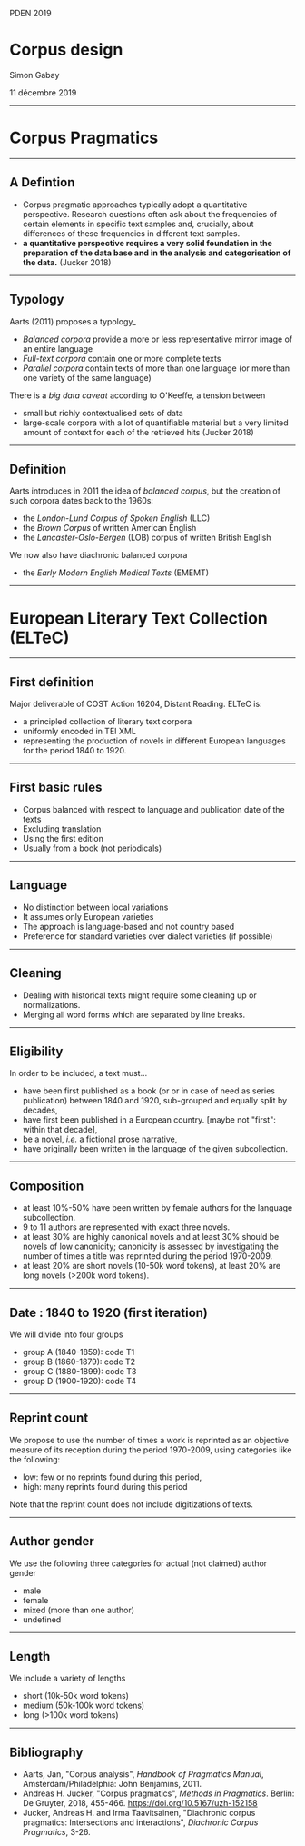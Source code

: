 PDEN 2019

# Corpus design

Simon Gabay

11 décembre 2019

---

# Corpus Pragmatics

---
## A Defintion

* Corpus pragmatic approaches typically adopt a quantitative perspective. Research questions often ask about the frequencies of certain elements in specific text samples and, crucially, about differences of these frequencies in different text samples.
* **a quantitative perspective requires a very solid foundation in the preparation of the data base and in the analysis and categorisation of the data.** (Jucker 2018)

--- 
## Typology
Aarts (2011) proposes a typology_
* _Balanced corpora_ provide a more or less representative mirror image of an entire language
* _Full-text corpora_ contain one or more complete texts
* _Parallel corpora_ contain texts of more than one language (or more than one variety of the same language)

There is a _big data caveat_ according to O'Keeffe, a tension between
* small but richly contextualised sets of data
* large-scale corpora with a lot of quantifiable material but a very limited amount of context for each of the retrieved hits (Jucker 2018)

---
## Definition

Aarts introduces in 2011 the idea of _balanced corpus_, but the creation of such corpora dates back to the 1960s:
* the _London-Lund Corpus of Spoken English_ (LLC)
* the _Brown Corpus_ of written American English
* the _Lancaster-Oslo-Bergen_ (LOB) corpus of written British English

We now also have diachronic balanced corpora
* the _Early Modern English Medical Texts_ (EMEMT)

---
# European Literary Text Collection (ELTeC)
---

## First definition
Major deliverable of COST Action 16204, Distant Reading.
ELTeC is:
* a principled collection of literary text corpora
* uniformly encoded in TEI XML
* representing the production of novels in different European languages for the period 1840 to 1920.

--- 
## First basic rules

* Corpus balanced with respect to language and publication date of the texts
* Excluding translation
* Using the first edition 
* Usually from a book (not periodicals)

---
## Language
* No distinction between local variations
* It assumes only European varieties
* The approach is language-based and not country based
* Preference for standard varieties over dialect varieties (if possible)

--- 
## Cleaning
* Dealing with historical texts might require some cleaning up or normalizations.
* Merging all word forms which are separated by line breaks.
---
## Eligibility
In order to be included, a text must...
* have been first published as a book (or or in case of need as series publication) between 1840 and 1920, sub-grouped and equally split by decades,
* have first been published in a European country. [maybe not "first": within that decade],
* be a novel, _i.e._ a fictional prose narrative,
* have originally been written in the language of the given subcollection.
---
## Composition
* at least 10%-50% have been written by female authors for the language subcollection.
* 9 to 11 authors are represented with exact three novels.
* at least 30% are highly canonical novels and at least 30% should be novels of low canonicity; canonicity is assessed by investigating the number of times a title was reprinted during the period 1970-2009.
* at least 20% are short novels (10-50k word tokens), at least 20% are long novels (>200k word tokens).

---
## Date : 1840 to 1920 (first iteration)
We will divide into four groups
* group A (1840-1859): code T1
* group B (1860-1879): code T2
* group C (1880-1899): code T3
* group D (1900-1920): code T4

---
## Reprint count
We propose to use the number of times a work is reprinted as an objective measure of its reception during the period 1970-2009, using categories like the following:
* low: few or no reprints found during this period,
* high: many reprints found during this period

Note that the reprint count does not include digitizations of texts.

---
## Author gender
We use the following three categories for actual (not claimed) author gender
* male
* female
* mixed (more than one author)
* undefined

---
## Length
We include a variety of lengths
* short (10k-50k word tokens)
* medium (50k-100k word tokens)
* long (>100k word tokens)

---
## Bibliography
* Aarts, Jan, "Corpus analysis", _Handbook of
Pragmatics Manual_, Amsterdam/Philadelphia: John Benjamins, 2011.
* Andreas H. Jucker, "Corpus pragmatics", _Methods in Pragmatics_. Berlin: De Gruyter, 2018, 455-466. https://doi.org/10.5167/uzh-152158
* Jucker, Andreas H. and Irma Taavitsainen, "Diachronic corpus pragmatics: Intersections and interactions", _Diachronic Corpus Pragmatics_, 3-26. 
